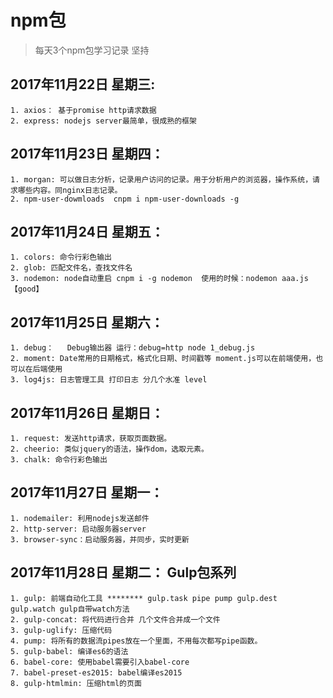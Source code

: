 # npm包

> 每天3个npm包学习记录
> 坚持

## 2017年11月22日 星期三:


    1. axios： 基于promise http请求数据
    2. express: nodejs server最简单，很成熟的框架

## 2017年11月23日 星期四：

    1. morgan: 可以做日志分析，记录用户访问的记录。用于分析用户的浏览器，操作系统，请求哪些内容。同nginx日志记录。
    2. npm-user-dowmloads  cnpm i npm-user-downloads -g 

## 2017年11月24日 星期五：

    1. colors: 命令行彩色输出
    2. glob: 匹配文件名，查找文件名
    3. nodemon: node自动重启 cnpm i -g nodemon  使用的时候：nodemon aaa.js 【good】

## 2017年11月25日 星期六：

    1. debug：	Debug输出器 运行：debug=http node 1_debug.js
    2. moment: Date常用的日期格式，格式化日期、时间戳等 moment.js可以在前端使用，也可以在后端使用
    3. log4js: 日志管理工具 打印日志 分几个水准 level

## 2017年11月26日 星期日：

    1. request: 发送http请求，获取页面数据。
    2. cheerio: 类似jquery的语法，操作dom，选取元素。
    3. chalk: 命令行彩色输出

## 2017年11月27日 星期一：

    1. nodemailer: 利用nodejs发送邮件
    2. http-server: 启动服务器server
    3. browser-sync：启动服务器，并同步，实时更新

## 2017年11月28日 星期二： Gulp包系列

    1. gulp: 前端自动化工具 ******** gulp.task pipe pump gulp.dest gulp.watch gulp自带watch方法
    2. gulp-concat: 将代码进行合并 几个文件合并成一个文件
    3. gulp-uglify: 压缩代码
    4. pump: 将所有的数据流pipes放在一个里面，不用每次都写pipe函数。
    5. gulp-babel: 编译es6的语法
    6. babel-core: 使用babel需要引入babel-core
    7. babel-preset-es2015: babel编译es2015
    8. gulp-htmlmin: 压缩html的页面
